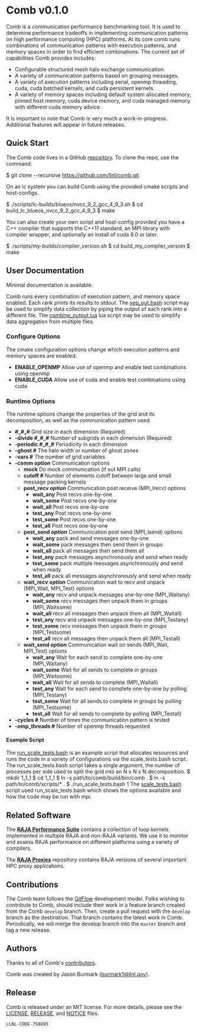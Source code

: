 # Comb v0.1.0

Comb is a communication performance benchmarking tool. It is used to determine performance tradeoffs in implementing communication patterns on high performance computing (HPC) platforms. At its core comb runs combinations of communication patterns with execution patterns, and memory spaces in order to find efficient combinations. The current set of capabilities Comb provides includes:
  * Configurable structured mesh halo exchange communication.
  * A variety of communication patterns based on grouping messages.
  * A variety of execution patterns including serial, openmp threading, cuda, cuda batched kernels, and cuda persistent kernels.
  * A variety of memory spaces including default system allocated memory, pinned host memory, cuda device memory, and cuda managed memory with different cuda memory advice.

It is important to note that Comb is very much a work-in-progress. Additional features will appear in future releases.


## Quick Start

The Comb code lives in a GitHub [repository](https://github.com/llnl/comb). To clone the repo, use the command:

  $ git clone --recursive https://github.com/llnl/comb.git

On an lc system you can build Comb using the provided cmake scripts and host-configs.

  $ ./scripts/lc-builds/blueos/nvcc_9_2_gcc_4_9_3.sh
  $ cd build_lc_blueos_nvcc_9_2_gcc_4_9_3
  $ make

You can also create your own script and host-config provided you have a C++ compiler that supports the C++11 standard, an MPI library with compiler wrapper, and optionally an install of cuda 9.0 or later.

  $ ./scripts/my-builds/compiler_version.sh
  $ cd build_my_compiler_version
  $ make


## User Documentation

Minimal documentation is available.

Comb runs every combination of execution pattern, and memory space enabled. Each rank prints its results to stdout. The [sep_out.bash](./scripts/sep_out.bash) script may be used to simplify data collection by piping the output of each rank into a different file. The [combine_output.lua](./scripts/combine_output.lua) lua script may be used to simplify data aggregation from multiple files.

### Configure Options

The cmake configuration options change which execution patterns and memory spaces are enabled.

  - __ENABLE_OPENMP__ Allow use of openmp and enable test combinations using openmp
  - __ENABLE_CUDA__  Allow use of cuda and enable test combinations using cuda

### Runtime Options

The runtime options change the properties of the grid and its decomposition, as well as the communication pattern used.

  - __\#\_\#\_\#__ Grid size in each dimension (Required)
  - __\-divide \#\_\#\_\#__ Number of subgrids in each dimension (Required)
  - __\-periodic \#\_\#\_\#__ Periodicity in each dimension
  - __\-ghost \#__ The halo width or number of ghost zones
  - __\-vars \#__ The number of grid variables
  - __\-comm *option*__ Communication options
    - __mock__ Do mock communication (if out MPI calls)
    - __cutoff \#__ Number of elements cutoff between large and small message packing kernels
    - __post_recv *option*__ Communication post receive (MPI_Irecv) options
      - __wait_any__ Post recvs one-by-one
      - __wait_some__ Post recvs one-by-one
      - __wait_all__ Post recvs one-by-one
      - __test_any__ Post recvs one-by-one
      - __test_some__ Post recvs one-by-one
      - __test_all__ Post recvs one-by-one
    - __post_send *option*__ Communication post send (MPI_Isend) options
      - __wait_any__ pack and send messages one-by-one
      - __wait_some__ pack messages then send them in groups
      - __wait_all__ pack all messages then send them all
      - __test_any__ pack messages asynchronously and send when ready
      - __test_some__ pack multiple messages asynchronously and send when ready
      - __test_all__ pack all messages asynchronously and send when ready
    - __wait_recv *option*__ Communication wait to recv and unpack (MPI_Wait, MPI_Test) options
      - __wait_any__ recv and unpack messages one-by-one (MPI_Waitany)
      - __wait_some__ recv messages then unpack them in groups (MPI_Waitsome)
      - __wait_all__ recv all messages then unpack them all (MPI_Waitall)
      - __test_any__ recv and unpack messages one-by-one (MPI_Testany)
      - __test_some__ recv messages then unpack them in groups (MPI_Testsome)
      - __test_all__ recv all messages then unpack them all (MPI_Testall)
    - __wait_send *option*__ Communication wait on sends (MPI_Wait, MPI_Test) options
      - __wait_any__ Wait for each send to complete one-by-one (MPI_Waitany)
      - __wait_some__ Wait for all sends to complete in groups (MPI_Waitsome)
      - __wait_all__ Wait for all sends to complete (MPI_Waitall)
      - __test_any__ Wait for each send to complete one-by-one by polling (MPI_Testany)
      - __test_some__ Wait for all sends to complete in groups by polling (MPI_Testsome)
      - __test_all__ Wait for all sends to complete by polling (MPI_Testall)
  - __\-cycles \#__ Number of times the communication pattern is tested
  - __\-omp_threads \#__ Number of openmp threads requested

#### Example Script

The [run_scale_tests.bash](./scripts/run_scale_tests.bash) is an example script that allocates resources and runs the code in a variety of configurations via the scale_tests.bash script. The run_scale_tests.bash script takes a single argument, the number of processes per side used to split the grid into an N x N x N decomposition.
  $ mkdir 1_1_1
  $ cd 1_1_1
  $ ln -s path/to/comb/build/bin/comb .
  $ ln -s path/to/comb/scripts/* .
  $ ./run_scale_tests.bash 1
The [scale_tests.bash](./scripts/scale_tests.bash) script used run_scale_tests.bash which shows the options available and how the code may be run with mpi.


## Related Software

The [**RAJA Performance Suite**](https://github.com/LLNL/RAJAPerf) contains a collection of loop kernels implemented in multiple RAJA and non-RAJA variants. We use it to monitor and assess RAJA performance on different platforms using a variety of compilers.

The [**RAJA Proxies**](https://github.com/LLNL/RAJAProxies) repository contains RAJA versions of several important HPC proxy applications.


## Contributions

The Comb team follows the [GitFlow](http://nvie.com/posts/a-successful-git-branching-model/) development model. Folks wishing to contribute to Comb, should include their work in a feature branch created from the Comb `develop` branch. Then, create a pull request with the `develop` branch as the destination. That branch contains the latest work in Comb. Periodically, we will merge the develop branch into the `master` branch and tag a new release.


## Authors

Thanks to all of Comb's
[contributors](https://github.com/LLNL/Comb/graphs/contributors).

Comb was created by Jason Burmark (burmark1@llnl.gov).


## Release

Comb is released under an MIT license. For more details, please see the
[LICENSE](./LICENSE), [RELEASE](./RELEASE), and [NOTICE](./NOTICE) files.

`LLNL-CODE-758885`
